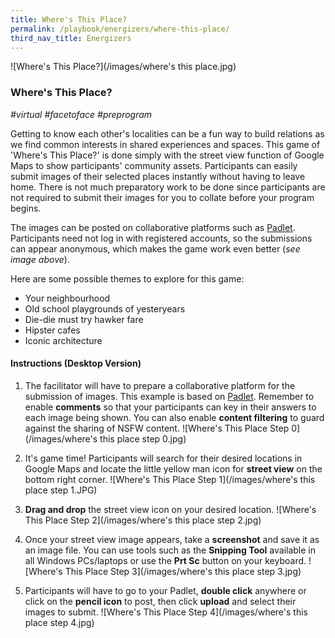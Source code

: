 ```yaml
---
title: Where's This Place? 
permalink: /playbook/energizers/where-this-place/
third_nav_title: Energizers 
---
```

![Where's This Place?](/images/where's this place.jpg)

### Where's This Place?
*#virtual #facetoface #preprogram*

Getting to know each other's localities can be a fun way to build relations as we find common interests in shared experiences and spaces. This game of 'Where's This Place?' is  done simply with the street view function of Google Maps to show participants' community assets. Participants can easily submit images of their selected places instantly without having to leave home. There is not much preparatory work to be done since participants are not required to submit their images for you to collate before your program begins. 

The images can be posted on collaborative platforms such as [Padlet](https://padlet.com/). Participants need not log in with registered accounts, so the submissions can appear anonymous, which makes the game work even better (*see image above*). 

Here are some possible themes to explore for this game: 
   * Your neighbourhood  
   * Old school playgrounds of yesteryears  
   * Die-die must try hawker fare   
   * Hipster cafes   
   * Iconic architecture  
   
#### Instructions (Desktop Version)

1. The facilitator will have to prepare a collaborative platform for the submission of images. This example is based on [Padlet](https://padlet.com/). Remember to enable **comments** so that your participants can key in their answers to each image being shown. You can also enable **content filtering** to guard against the sharing of NSFW content. 
![Where's This Place Step 0](/images/where's this place step 0.jpg)  


2. It's game time! Participants will search for their desired locations in Google Maps and locate the little yellow man icon for **street view** on the bottom right corner. 
![Where's This Place Step 1](/images/where's this place step 1.JPG)  


3. **Drag and drop** the street view icon on your desired location. 
![Where's This Place Step 2](/images/where's this place step 2.jpg)  


4. Once your street view image appears, take a **screenshot** and save it as an image file. You can use tools such as the **Snipping Tool** available in all Windows PCs/laptops or use the **Prt Sc** button on your keyboard. 
![Where's This Place Step 3](/images/where's this place step 3.jpg)  


5. Participants will have to go to your Padlet, **double click** anywhere or click on the **pencil icon** to post, then click **upload** and select their images to submit. 
![Where's This Place Step 4](/images/where's this place step 4.jpg)
